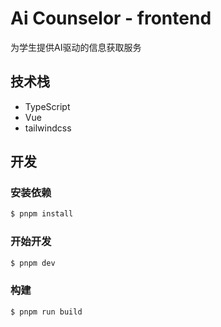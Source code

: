 # Ai Counselor - frontend

为学生提供AI驱动的信息获取服务

## 技术栈

- TypeScript
- Vue
- tailwindcss

## 开发

### 安装依赖

```sh
$ pnpm install
```

### 开始开发

```sh
$ pnpm dev
```

### 构建

```sh
$ pnpm run build
```
